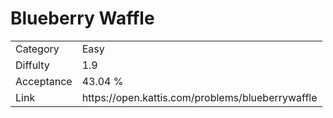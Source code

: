 # Blueberry Waffle

<table>
    <tr>
        <td>Category</td>
        <td>Easy</td>
    </tr>
    <tr>
        <td>Diffulty</td>
        <td>1.9</td>
    </tr>
    <tr>
        <td>Acceptance</td>
        <td>43.04 %</td>
    </tr>
    <tr>
        <td>Link</td>
        <td>https://open.kattis.com/problems/blueberrywaffle</td>
    </tr>
</table>